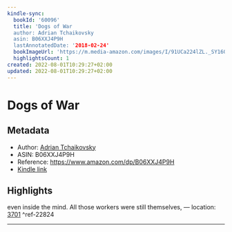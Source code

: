 ```yaml
---
kindle-sync:
  bookId: '60096'
  title: 'Dogs of War
  author: Adrian Tchaikovsky
  asin: B06XXJ4P9H
  lastAnnotatedDate: '2018-02-24'
  bookImageUrl: 'https://m.media-amazon.com/images/I/91UCa224lZL._SY160.jpg'
  highlightsCount: 1
created: 2022-08-01T10:29:27+02:00
updated: 2022-08-01T10:29:27+02:00
---
```

# Dogs of War
## Metadata
* Author: [Adrian Tchaikovsky](https://www.amazon.com/Adrian-Tchaikovsky/e/B002XLHS8Q/ref=dp_byline_cont_ebooks_1)
* ASIN: B06XXJ4P9H
* Reference: https://www.amazon.com/dp/B06XXJ4P9H
* [Kindle link](kindle://book?action=open&asin=B06XXJ4P9H)

## Highlights
even inside the mind. All those workers were still themselves, — location: [3701](kindle://book?action=open&asin=B06XXJ4P9H&location=3701) ^ref-22824

---
